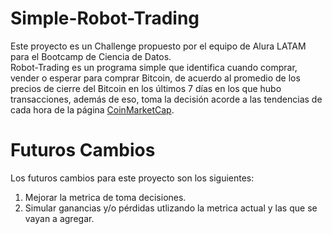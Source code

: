 # **Simple-Robot-Trading**

Este proyecto es un Challenge propuesto por el equipo de Alura LATAM para el Bootcamp de Ciencia de Datos. </br>
Robot-Trading es un programa simple que identifica cuando comprar, vender o esperar para comprar Bitcoin, de acuerdo al promedio de los precios de cierre del Bitcoin en los últimos 7 días en los que hubo transacciones, además de eso, toma la decisión acorde a las tendencias de cada hora de la página [CoinMarketCap](https://coinmarketcap.com/).

# **Futuros Cambios**
 
Los futuros cambios para este proyecto son los siguientes: 
1. Mejorar la metrica de toma decisiones.
2. Simular ganancias y/o pérdidas utlizando la metrica actual y las que se vayan a agregar.
